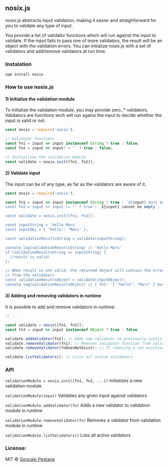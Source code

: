 ## nosix.js

nosix.js abstracts input validation, making it easier and straighforward for
you to validate any type of input. 

You provide a list of validator functions which will run 
against the input to validate. If the input fails to pass one of more validators, 
the result will be an object with the validation errors. You can initialize 
nosix.js with a set of validators and add/remove validators at run time.

### Instalation

```
npm install nosix
```

### How to use nosix.js

#### 1) Initialize the validation module
To initialize the validation module, you may provide zero..* validators. 
Validators are functions wich will run agains the input to decide whether the 
input is valid or not.

```javascript
const nosix = require('nosix');

// Validator functions
const fn1 = input => input instanceof String ? true : false;
const fn2 = input => input! = '' ? true : false;

// Initializes the validation module
const validate = nosix.init([fn1, fn2]);
```

#### 2) Validate input
The input can be of any type, as far as the validators are aware of it.

```javascript
const nosix = require('nosix');

const fn1 = input => input instanceof String ? true : `${input} must be a string';
const fn2 = input => input != '' ? true : `${input} cannot be empty`;

const validate = nosix.init([fn1, fn2]);

const inputString = 'hello Mars'
const inputObj = { 'hello': 'Mars' };

const validationResultsString = validate(inputString);

console.log(validationResultsString) // 'hello Mars' 
if (validationResultsString == inputString) {
  //result is valid!  
};

// When result is not valid, the returned object will contain the error messages
// from the validators
const validationResultsObject = validate(inputObject);
console.log(validationResultsObject) // { fn1: '{ "hello": "Mars" } must be a string' }
```

#### 3) Adding and removing validators in runtime
It is possible to add and remove validators in runtime:

```javascript
// ...

const validate = nosix([fn1, fn2]);
const fn3 = input => input instanceof Object ? true : false

validate.addValidator(fn2); // Adds new validator to previously initialized validation module
validate.removeValidator(fn1); // Removes validator function from validation module
validate.removeValidator(fnDoesNotExist); // If removing a non existing validator, nothing happens

validate.listValidators(); // Lists all active validators

```

### API

`validationModule = nosix.init([fn1, fn2, ...])` Initializes a new validation module

`validationModule(input)` Validates any given input against validators

`validationModule.addValidator(fn)` Adds a new validator to validation module in runtime

`validationModule.removeValidator(fn)` Removes a validator from validation module in runtime

`validationModule.listValidators()` Lists all active validators

### License:

MIT © [Gonçalo Pestana](http:/gpestana.com/)


